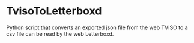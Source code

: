 # TvisoToLetterboxd
Python script that converts an exported json file from the web TVISO to a csv file can be read by the web Letterboxd.
